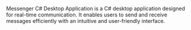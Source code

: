 Messenger C# Desktop Application is a C# desktop application designed for real-time communication. It enables users to send and receive messages efficiently with an intuitive and user-friendly interface.
